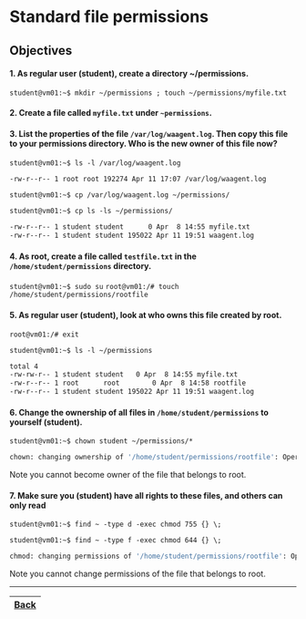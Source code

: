 # Standard file permissions

## Objectives

#### 1. As regular user (student), create a directory ~/permissions. 

`student@vm01:~$ mkdir ~/permissions ; touch ~/permissions/myfile.txt`

#### 2. Create a file called `myfile.txt` under `~permissions`.

#### 3. List the properties of the file `/var/log/waagent.log`. Then copy this file to your permissions directory. Who is the new owner of this file now?

`student@vm01:~$ ls -l /var/log/waagent.log`

```bash
-rw-r--r-- 1 root root 192274 Apr 11 17:07 /var/log/waagent.log
```

`student@vm01:~$ cp /var/log/waagent.log ~/permissions/`

`student@vm01:~$ cp ls -ls ~/permissions/`

```bash
-rw-r--r-- 1 student student      0 Apr  8 14:55 myfile.txt
-rw-r--r-- 1 student student 195022 Apr 11 19:51 waagent.log
```

#### 4. As root, create a file called `testfile.txt` in the `/home/student/permissions` directory.

`student@vm01:~$ sudo su`
`root@vm01:/# touch /home/student/permissions/rootfile`

#### 5. As regular user (student), look at who owns this file created by root.

`root@vm01:/# exit`

`student@vm01:~$ ls -l ~/permissions`

```bash
total 4
-rw-rw-r-- 1 student student   0 Apr  8 14:55 myfile.txt
-rw-r--r-- 1 root      root        0 Apr  8 14:58 rootfile
-rw-r--r-- 1 student student 195022 Apr 11 19:51 waagent.log
```

#### 6. Change the ownership of all files in `/home/student/permissions` to yourself (student).

`student@vm01:~$ chown student ~/permissions/*`

```bash
chown: changing ownership of '/home/student/permissions/rootfile': Operation not permitted
```
Note you cannot become owner of the file that belongs to root.

#### 7. Make sure you (student) have all rights to these files, and others can only read

`student@vm01:~$ find ~ -type d -exec chmod 755 {} \; `

`student@vm01:~$ find ~ -type f -exec chmod 644 {} \; `

```bash
chmod: changing permissions of '/home/student/permissions/rootfile': Operation not permitted
```
Note you cannot change permissions of the file that belongs to root.

---
[Back](https://github.com/ricmmartins/fasthack-linux/blob/main/README.md)| 
:----- |
